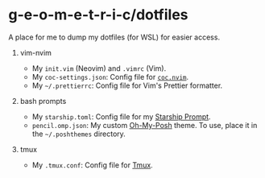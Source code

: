 # g-e-o-m-e-t-r-i-c/dotfiles

A place for me to dump my dotfiles (for WSL) for easier access.

1. vim-nvim

    - My `init.vim` (Neovim) and `.vimrc` (Vim).
    - My `coc-settings.json`: Config file for [`coc.nvim`][1].
    - My `~/.prettierrc`: Config file for Vim's Prettier formatter.

2. bash prompts

    - My `starship.toml`: Config file for my [Starship Prompt][2].
	- `pencil.omp.json`: My custom [Oh-My-Posh][3] theme. To use, place it in the `~/.poshthemes` directory.

3. tmux

    - My `.tmux.conf`: Config file for [Tmux][4].

[1]: https://github.com/neoclide/coc.nvim/
[2]: https://starship.rs/
[3]: https://ohmyposh.dev/docs/
[4]: https://github.com/tmux/tmux
